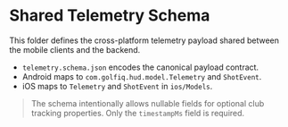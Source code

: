 # Shared Telemetry Schema

This folder defines the cross-platform telemetry payload shared between the
mobile clients and the backend.

* `telemetry.schema.json` encodes the canonical payload contract.
* Android maps to `com.golfiq.hud.model.Telemetry` and `ShotEvent`.
* iOS maps to `Telemetry` and `ShotEvent` in `ios/Models`.

> The schema intentionally allows nullable fields for optional club tracking
> properties. Only the `timestampMs` field is required.
